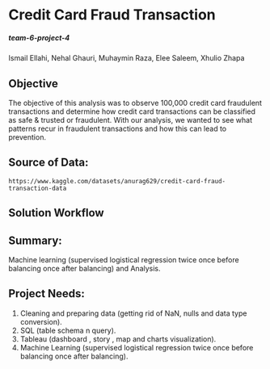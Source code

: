 # Credit Card Fraud Transaction

##### team-6-project-4
Ismail Ellahi, Nehal Ghauri, Muhaymin Raza, Elee Saleem, Xhulio Zhapa

## Objective
The objective of this analysis was to observe 100,000 credit card fraudulent transactions and determine how credit card transactions can be classified as safe & trusted or fraudulent. With our analysis, we wanted to see what patterns recur in fraudulent transactions and how this can lead to prevention.

## Source of Data:
    https://www.kaggle.com/datasets/anurag629/credit-card-fraud-transaction-data

## Solution Workflow

## Summary:
   Machine learning (supervised logistical regression twice once before balancing once after balancing) and Analysis.





## Project Needs:
  1. Cleaning and preparing data (getting rid of NaN, nulls and data type conversion).
  2. SQL (table schema n query).
  3. Tableau (dashboard , story , map and charts visualization).
  4. Machine Learning (supervised logistical regression twice once before balancing once after balancing).
